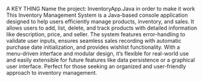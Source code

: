 A KEY THING
    Name the project: InventoryApp.Java in order to make it work
This Inventory Management System is a Java-based console application designed to help users efficiently manage products, inventory, and sales. It allows users to add, list, delete, and track products with detailed information like description, price, and seller. The system features error-handling to validate user inputs, ensures seamless sales recording with automatic purchase date initialization, and provides wishlist functionality. With a menu-driven interface and modular design, it’s flexible for real-world use and easily extensible for future features like data persistence or a graphical user interface. Perfect for those seeking an organized and user-friendly approach to inventory management.

